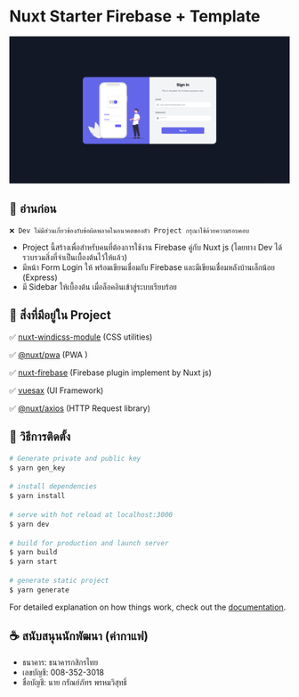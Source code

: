 # Nuxt Starter Firebase + Template

![Image of Nuxt starter firebase](https://github.com/AloneSpace/nuxt-starter-template/blob/main/static/form_login.png?raw=true)

## 📖 อ่านก่อน
`❌ Dev ไม่มีส่วนเกี่ยวข้องกับข้อผิดพลาดในอนาคตของตัว Project กรุณาใช้ด้วยความรอบคอบ`

- Project นี้สร้างเพื่อสำหรับคนที่ต้องการใช้งาน Firebase คู่กับ Nuxt js (โดยทาง Dev ได้รวบรวมสิ่งที่จำเป็นเบื้องต้นไว้ให้แล้ว)
- มีหน้า Form Login ให้ พร้อมเขียนเชื่อมกับ Firebase และมีเขียนเชื่อมหลังบ้านเล็กน้อย (Express)
- มี Sidebar ให้เบื้องต้น เมื่อล็อคอินเข้าสู่ระบบเรียบร้อย

## 🎒 สิ่งที่มีอยู่ใน Project

✅ [nuxt-windicss-module](https://github.com/windicss/nuxt-windicss-module) (CSS utilities)

✅ [@nuxt/pwa](https://firebase.nuxtjs.org/) (PWA )

✅ [nuxt-firebase](https://firebase.nuxtjs.org/) (Firebase plugin implement by Nuxt js)

✅ [vuesax](https://vuesax.com) (UI Framework)

✅ [@nuxt/axios](https://axios.nuxtjs.org/) (HTTP Request library)

## 💾 วิธีการติดตั้ง

```bash
# Generate private and public key
$ yarn gen_key

# install dependencies
$ yarn install

# serve with hot reload at localhost:3000
$ yarn dev

# build for production and launch server
$ yarn build
$ yarn start

# generate static project
$ yarn generate
```

For detailed explanation on how things work, check out the [documentation](https://nuxtjs.org).

## ☕️ สนับสนุนนักพัฒนา (ค่ากาแฟ)

- ธนาคาร: ธนาคารกสิกรไทย
- เลขบัญชี: 008-352-3018
- ชื่อบัญชี: นาย กรัณย์ภัทร พรหมวิสุทธิ์
